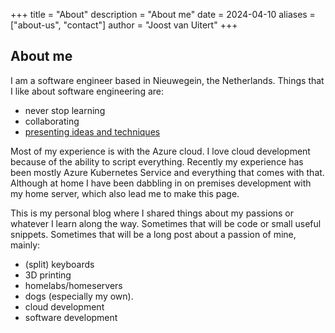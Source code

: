 +++
title = "About"
description = "About me"
date = 2024-04-10
aliases = ["about-us", "contact"]
author = "Joost van Uitert"
+++

## About me

I am a software engineer based in Nieuwegein, the Netherlands.
Things that I like about software engineering are:

* never stop learning
* collaborating
* [presenting ideas and techniques](https://sessionize.com/joost-van-uitert/)

Most of my experience is with the Azure cloud.
I love cloud development because of the ability to script everything.
Recently my experience has been mostly Azure Kubernetes Service and everything that comes with that.
Although at home I have been dabbling in on premises development with my home server, which also lead me to make this page.

This is my personal blog where I shared things about my passions or whatever I learn along the way.
Sometimes that will be code or small useful snippets.
Sometimes that will be a long post about a passion of mine, mainly:

* (split) keyboards
* 3D printing
* homelabs/homeservers
* dogs (especially my own).
* cloud development
* software development
